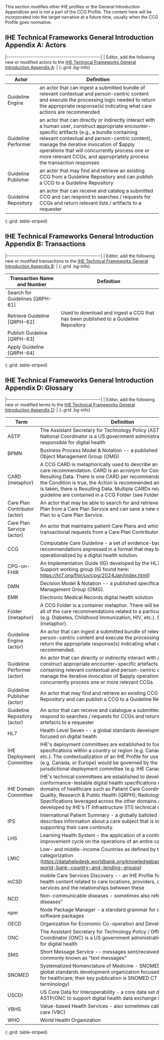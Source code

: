 <div markdown="1" class="stu-note">
This section modifies other IHE profiles or the General Introduction Appendices and is not a part of the CCG Profile. The content here will be incorporated into the target narrative at a future time, usually when the CCG Profile goes normative.
</div>

## IHE Technical Frameworks General Introduction Appendix A: Actors

|------------------------------------------------|
| Editor, add the following new or modified actors to the [IHE Technical Frameworks General Introduction Appendix A](https://profiles.ihe.net/GeneralIntro/ch-A.html): |
{:.grid .bg-info}

| Actor                         | Definition                                                                                |
| ----------------------------- | ------------------------------------------------------------------------------------------|
| Guideline Engine | an actor that can ingest a submitted bundle of relevant contextual and person-centric content and execute the processing logic needed to return the appropriate response(s) indicating what care actions are recommended |
| Guideline Performer | an actor that can directly or indirectly interact with a human user, construct appropriate encounter-specific artifacts (e.g., a bundle containing relevant contextual and person-centric content), manage the iterative invocation of \$apply operations that will concurrently process one or more relevant  CCGs, and appropriately process the transaction responses |
| Guideline Publisher | an actor that may find and retrieve an existing CCG from a Guideline Repository and can publish a CCG to a Guideline Repository |
| Guideline Repository | an actor that can receive and catalog a submitted CCG and can respond to searches / requests for CCGs and return relevant lists / artifacts to a requester |
{:.grid .table-striped}



## IHE Technical Frameworks General Introduction Appendix B: Transactions

|------------------------------------------------|
| Editor, add the following new or modified transactions to the [IHE Technical Frameworks General Introduction Appendix B](https://profiles.ihe.net/GeneralIntro/ch-B.html): |
{:.grid .bg-info}


| Transaction Name and Number        | Definition                                                                              |
| ---------------------------------- | --------------------------------------------------------------------------------------- |
| Search for Guidelines \[QRPH-61\]  |                                                       |
| Retrieve Guideline \[QRPH-62\]     | Used to download and ingest a CCG that has been published to a Guideline Repository     |
| Publish Guideline \[QRPH-63\]      |                                                       |
| Apply Guideline \[QRPH-64\]        |                                                       |
{:.grid .table-striped}

## IHE Technical Frameworks General Introduction Appendix D: Glossary

|------------------------------------------------|
| Editor, add the following new or modified terms to the [IHE Technical Frameworks General Introduction Appendix D](https://profiles.ihe.net/GeneralIntro/ch-D.html): |
{:.grid .bg-info}

| **Term** | **Definition** |
|----|----|
| ASTP | The Assistant Secretary for Technology Policy (ASTP) / Office of the National Coordinator is a US government administrative body responsible for digital health |
| BPMN | Business Process Model & Notation -- a published specification of the Object Management Group (OMG) |
| CARD (metaphor) | A CCG CARD is metaphorically used to describe an evidence-based care recommendation. CARD is an acronym for Condition, Action, and Resulting Data. There is one CARD per recommendation -- and when the Condition is true, the Action is recommended and when the Action is taken, there is Resulting Data. Multiple CARDs related to a care guideline are contained in a CCG Folder (see Folder (metaphor)). |
| Care Plan Contributor (actor) | An actor that may be able to search for and retrieve a patient's Care Plan from a Care Plan Service and can save a new or updated Care Plan to a Care Plan Service. |
| Care Plan Service (actor) | An actor that maintains patient Care Plans and which can respond to transactional requests from a Care Plan Contributor actor. |
| CCG | Computable Care Guideline - a set of evidence-based care recommendations expressed in a format that may be ingested by and operationalized by a digital health solution. |
| CPG-on-FHIR | An Implementation Guide (IG) developed by the HL7 Clinical Decision Support working group (IG found here: <https://hl7.org/fhir/uv/cpg/2024Jan/index.html>) |
| DMN | Decision Model & Notation -- a published specification of the Object Management Group (OMG). |
| EMR | Electronic Medical Records digital health solution |
| Folder (metaphor) | A CCG Folder is a container metaphor. There will be a Folder to contain all of the care recommendations related to a particular care guideline (e.g. Diabetes, Childhood Immunization, HIV, etc.). See also CARD (metaphor). |
| Guideline Engine (actor) | An actor that can ingest a submitted bundle of relevant contextual and person-centric content and execute the processing logic needed to return the appropriate response(s) indicating what care actions are recommended. |
| Guideline Performer (actor) | An actor that can directly or indirectly interact with a human user, construct appropriate encounter-specific artefacts (e.g. a bundle containing relevant contextual and person-centric content), and manage the iterative invocation of \$apply operations that will concurrently process one or more relevant CCGs. |
| Guideline Publisher (actor) | An actor that may find and retrieve an existing CCG from a Guideline Repository and can publish a CCG to a Guideline Repository. |
| Guideline Repository (actor) | An actor that can receive and catalogue a submitted CCG and can respond to searches / requests for CCGs and return relevant lists / artefacts to a requester |
| HL7 | Health Level Seven -- a global standards development organization focused on digital health |
| IHE Deployment Committee | IHE's deployment committees are established to foster adoption of IHE specifications within a country or region (e.g. Canada, France, Europe, etc.). The contextualization of an IHE Profile for use within a jurisdiction (e.g. Canada, or Europe) would be governed by the relevant jurisdictional deployment committee (e.g. IHE Canada, or IHE Europe). |
| IHE Domain Committee | IHE's technical committees are established to develop implementable, conformance-testable digital health specifications related to specific domains of healthcare such as Patient Care Coordination (PCC); Quality, Research & Public Health (QRPH); Radiology (RAD), etc. Specifications leveraged across the other domains are typically developed by IHE's IT Infrastructure (ITI) technical committee. |
| IPS | International Patient Summary - a globally balloted specification that describes information about a care subject that is important to supporting their care continuity. |
| LHS | Learning Health System - the application of a continuous quality improvement cycle on the operations of an entire care delivery network |
| LMIC | Low- and middle-income Countries as defined by the World Bank categorization (<https://datahelpdesk.worldbank.org/knowledgebase/articles/906519-world-bank-country-and-lending-groups>) |
| mCSD | mobile Care Services Discovery -- an IHE Profile focused on digital health content related to care locations, providers, organizations and services and the relationships between these |
| NCD | Non-communicable diseases - sometimes also referred to as "chronic diseases" |
| npm | Node Package Manager - a standard grammar for defining computable software packages |
| OECD | Organization for Economic Co-operation and Development |
| ONC | The Assistant Secretary for Technology Policy / Office of the National Coordinator (ONC) is a US government administrative body responsible for digital health |
| SMS | Short Message Service -- messages sent/received via mobile phones; commonly known as "text messages" |
| SNOMED | Systematized Nomenclature of Medicine - SNOMED International is a global standards development organization focused on terminologies for healthcare; their key publication is SNOMED CT (clinical terminology) |
| USCDI | US Core Data for Interoperability - a core data set defined by ASTP/ONC to support digital health data exchange in the US |
| VBHS | Value-based Health Services - also sometimes called value-based care (VBC) |
| WHO | World Health Organization |
{:.grid .table-striped}



